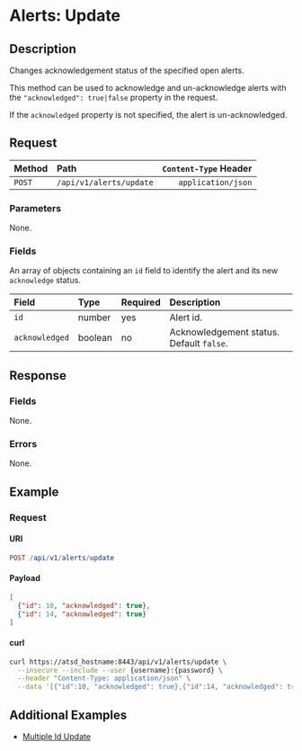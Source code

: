 # Alerts: Update

## Description

Changes acknowledgement status of the specified open alerts.

This method can be used to acknowledge and un-acknowledge alerts with the `"acknowledged": true|false` property in the request.

If the `acknowledged` property is not specified, the alert is un-acknowledged.

## Request

| Method | Path | `Content-Type` Header|
|:---|:---|---:|
| `POST` | `/api/v1/alerts/update` | `application/json` |

### Parameters

None.

### Fields

An array of objects containing an `id` field to identify the alert and its new `acknowledge` status.

|**Field**|**Type**|**Required**|**Description**|
|:---|:---|:---|:---|
|`id`|number|yes|Alert id.|
|`acknowledged`|boolean|no|Acknowledgement status. Default `false`.|

## Response

### Fields

None.

### Errors

None.

## Example

### Request

#### URI

```elm
POST /api/v1/alerts/update
```

#### Payload

```json
[
  {"id": 10, "acknowledged": true},
  {"id": 14, "acknowledged": true}
]
```

#### curl

```bash
curl https://atsd_hostname:8443/api/v1/alerts/update \
  --insecure --include --user {username}:{password} \
  --header "Content-Type: application/json" \
  --data '[{"id":10, "acknowledged": true},{"id":14, "acknowledged": true}]'
```

## Additional Examples

* [Multiple Id Update](examples/update/alerts-update-multiple-id.md)
